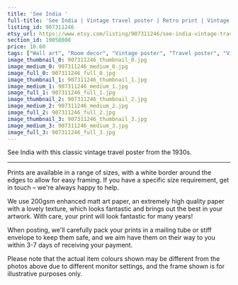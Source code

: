 ```yaml
---
title: 'See India '
full-title: 'See India | Vintage travel poster | Retro print | Vintage wall art | Room decor'
listing_id: 907311246
etsy_url: https://www.etsy.com/listing/907311246/see-india-vintage-travel-poster-retro?utm_source=site&utm_medium=api&utm_campaign=api
section_id: 19058808
price: 10.60
tags: ["Wall art", "Room decor", "Vintage poster", "Travel poster", "Vintage print", "High quality print", "Retro travel", "Exploration", "Classic posters", "Vintage travel", "Tourism", "India", "1930s"]
image_thumbnail_0: 907311246_thumbnail_0.jpg
image_medium_0: 907311246_medium_0.jpg
image_full_0: 907311246_full_0.jpg
image_thumbnail_1: 907311246_thumbnail_1.jpg
image_medium_1: 907311246_medium_1.jpg
image_full_1: 907311246_full_1.jpg
image_thumbnail_2: 907311246_thumbnail_2.jpg
image_medium_2: 907311246_medium_2.jpg
image_full_2: 907311246_full_2.jpg
image_thumbnail_3: 907311246_thumbnail_3.jpg
image_medium_3: 907311246_medium_3.jpg
image_full_3: 907311246_full_3.jpg
---
```

See India with this classic vintage travel poster from the 1930s.

---

Prints are available in a range of sizes, with a white border around the edges to allow for easy framing. If you have a specific size requirement, get in touch – we&#39;re always happy to help.

We use 200gsm enhanced matt art paper, an extremely high quality paper with a lovely texture, which looks fantastic and brings out the best in your artwork. With care, your print will look fantastic for many years!

When posting, we&#39;ll carefully pack your prints in a mailing tube or stiff envelope to keep them safe, and we aim have them on their way to you within 3-7 days of receiving your payment.

Please note that the actual item colours shown may be different from the photos above due to different monitor settings, and the frame shown is for illustrative purposes only.
